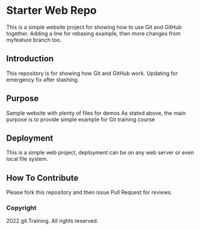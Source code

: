 # Starter Web Repo
This is a simple website project for showing how to use Git and GitHub together. Adding a line for rebasing example, then more changes from myfeature branch too.

## Introduction

This repository is for showing how Git and GitHub work. Updating for emergency fix after stashing.

## Purpose

Sample website with plenty of files for demos
As stated above, the main purpose is to provide simple example for Git training course

## Deployment

This is a simple web project, deployment can be on any web server or even local file system.

## How To Contribute

Please fork this repository and then issue Pull Request for reviews.

### Copyright

2022 git.Training. All rights reserved.